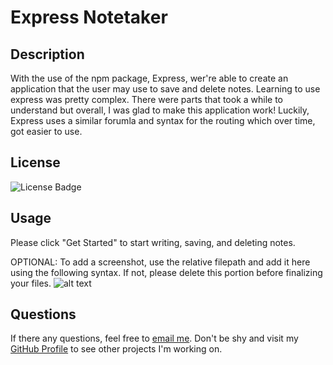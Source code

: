 # Express Notetaker

## Description
With the use of the npm package, Express, wer're able to create an application that the user may use to save and delete notes. Learning to use express was pretty complex. There were parts that took a while to understand but overall, I was glad to make this application work! Luckily, Express uses a similar forumla and syntax for the routing which over time, got easier to use.

## License
![License Badge](https://img.shields.io/static/v1?label=license&message=None&color=blue)

    
## Usage
Please click "Get Started" to start writing, saving, and deleting notes.

OPTIONAL: To add a screenshot, use the relative filepath and add it here using the following syntax. If not, please delete this portion before finalizing your files.
![alt text](images/screenshot.png)

## Questions
If there any questions, feel free to [email me](mailto:dejesusf@uw.edu). Don't be shy and visit my [GitHub Profile](https://github.com/dejesusf) to see other projects I'm working on.